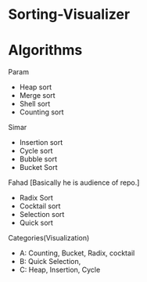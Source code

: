 # Sorting-Visualizer


# Algorithms

Param
* Heap sort
* Merge sort
* Shell sort
* Counting sort

Simar
* Insertion sort
* Cycle sort
* Bubble sort
* Bucket Sort

Fahad [Basically he is audience of repo.]
* Radix Sort
* Cocktail sort
* Selection sort
* Quick sort

Categories(Visualization)

* A: Counting, Bucket, Radix, cocktail
* B: Quick Selection,
* C: Heap, Insertion, Cycle

